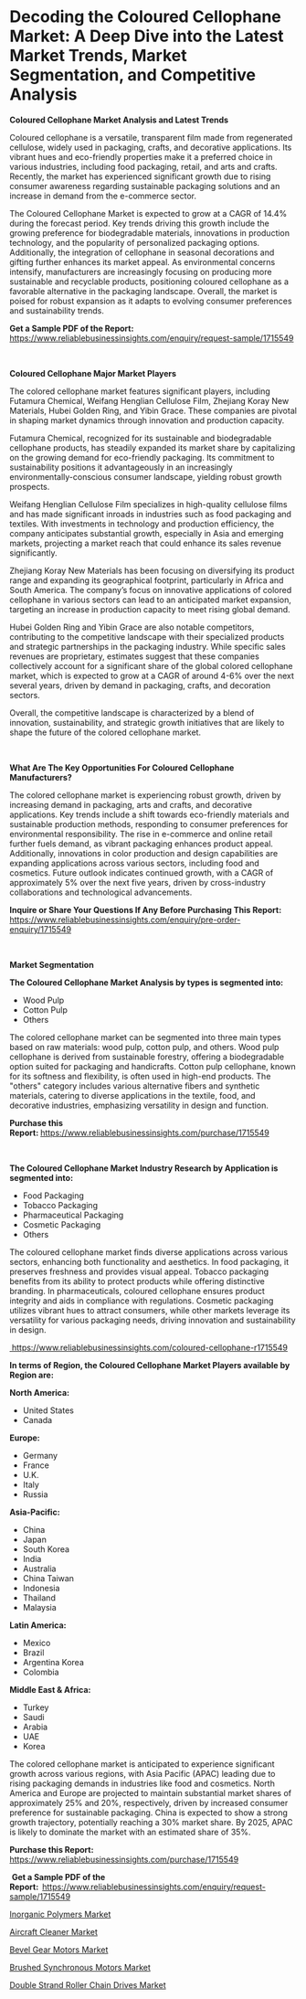 <p><h1>Decoding the Coloured Cellophane Market: A Deep Dive into the Latest Market Trends, Market Segmentation, and Competitive Analysis</h1></p><p><strong>Coloured Cellophane Market Analysis and Latest Trends</strong></p>
<p><p>Coloured cellophane is a versatile, transparent film made from regenerated cellulose, widely used in packaging, crafts, and decorative applications. Its vibrant hues and eco-friendly properties make it a preferred choice in various industries, including food packaging, retail, and arts and crafts. Recently, the market has experienced significant growth due to rising consumer awareness regarding sustainable packaging solutions and an increase in demand from the e-commerce sector.</p><p>The Coloured Cellophane Market is expected to grow at a CAGR of 14.4% during the forecast period. Key trends driving this growth include the growing preference for biodegradable materials, innovations in production technology, and the popularity of personalized packaging options. Additionally, the integration of cellophane in seasonal decorations and gifting further enhances its market appeal. As environmental concerns intensify, manufacturers are increasingly focusing on producing more sustainable and recyclable products, positioning coloured cellophane as a favorable alternative in the packaging landscape. Overall, the market is poised for robust expansion as it adapts to evolving consumer preferences and sustainability trends.</p></p>
<p><strong>Get a Sample PDF of the Report:&nbsp;</strong> <a href="https://www.reliablebusinessinsights.com/enquiry/request-sample/1715549?utm_campaign=1091&utm_medium=2&utm_source=Github&utm_content=ia&utm_term=02042025&utm_id=coloured-cellophane">https://www.reliablebusinessinsights.com/enquiry/request-sample/1715549</a></p>
<p>&nbsp;</p>
<p><strong>Coloured Cellophane Major Market Players</strong></p>
<p><p>The colored cellophane market features significant players, including Futamura Chemical, Weifang Henglian Cellulose Film, Zhejiang Koray New Materials, Hubei Golden Ring, and Yibin Grace. These companies are pivotal in shaping market dynamics through innovation and production capacity.</p><p>Futamura Chemical, recognized for its sustainable and biodegradable cellophane products, has steadily expanded its market share by capitalizing on the growing demand for eco-friendly packaging. Its commitment to sustainability positions it advantageously in an increasingly environmentally-conscious consumer landscape, yielding robust growth prospects. </p><p>Weifang Henglian Cellulose Film specializes in high-quality cellulose films and has made significant inroads in industries such as food packaging and textiles. With investments in technology and production efficiency, the company anticipates substantial growth, especially in Asia and emerging markets, projecting a market reach that could enhance its sales revenue significantly.</p><p>Zhejiang Koray New Materials has been focusing on diversifying its product range and expanding its geographical footprint, particularly in Africa and South America. The company’s focus on innovative applications of colored cellophane in various sectors can lead to an anticipated market expansion, targeting an increase in production capacity to meet rising global demand.</p><p>Hubei Golden Ring and Yibin Grace are also notable competitors, contributing to the competitive landscape with their specialized products and strategic partnerships in the packaging industry. While specific sales revenues are proprietary, estimates suggest that these companies collectively account for a significant share of the global colored cellophane market, which is expected to grow at a CAGR of around 4-6% over the next several years, driven by demand in packaging, crafts, and decoration sectors. </p><p>Overall, the competitive landscape is characterized by a blend of innovation, sustainability, and strategic growth initiatives that are likely to shape the future of the colored cellophane market.</p></p>
<p>&nbsp;</p>
<p><strong>What Are The Key Opportunities For Coloured Cellophane Manufacturers?</strong></p>
<p><p>The colored cellophane market is experiencing robust growth, driven by increasing demand in packaging, arts and crafts, and decorative applications. Key trends include a shift towards eco-friendly materials and sustainable production methods, responding to consumer preferences for environmental responsibility. The rise in e-commerce and online retail further fuels demand, as vibrant packaging enhances product appeal. Additionally, innovations in color production and design capabilities are expanding applications across various sectors, including food and cosmetics. Future outlook indicates continued growth, with a CAGR of approximately 5% over the next five years, driven by cross-industry collaborations and technological advancements.</p></p>
<p><strong>Inquire or Share Your Questions If Any Before Purchasing This Report:</strong> <a href="https://www.reliablebusinessinsights.com/enquiry/pre-order-enquiry/1715549?utm_campaign=1091&utm_medium=2&utm_source=Github&utm_content=ia&utm_term=02042025&utm_id=coloured-cellophane">https://www.reliablebusinessinsights.com/enquiry/pre-order-enquiry/1715549</a></p>
<p>&nbsp;</p>
<p><strong>Market Segmentation</strong></p>
<p><strong>The Coloured Cellophane Market Analysis by types is segmented into:</strong></p>
<p><ul><li>Wood Pulp</li><li>Cotton Pulp</li><li>Others</li></ul></p>
<p><p>The colored cellophane market can be segmented into three main types based on raw materials: wood pulp, cotton pulp, and others. Wood pulp cellophane is derived from sustainable forestry, offering a biodegradable option suited for packaging and handicrafts. Cotton pulp cellophane, known for its softness and flexibility, is often used in high-end products. The "others" category includes various alternative fibers and synthetic materials, catering to diverse applications in the textile, food, and decorative industries, emphasizing versatility in design and function.</p></p>
<p><strong>Purchase this Report:&nbsp;</strong><a href="https://www.reliablebusinessinsights.com/purchase/1715549?utm_campaign=1091&utm_medium=2&utm_source=Github&utm_content=ia&utm_term=02042025&utm_id=coloured-cellophane">https://www.reliablebusinessinsights.com/purchase/1715549</a></p>
<p>&nbsp;</p>
<p><strong>The Coloured Cellophane Market Industry Research by Application is segmented into:</strong></p>
<p><ul><li>Food Packaging</li><li>Tobacco Packaging</li><li>Pharmaceutical Packaging</li><li>Cosmetic Packaging</li><li>Others</li></ul></p>
<p><p>The coloured cellophane market finds diverse applications across various sectors, enhancing both functionality and aesthetics. In food packaging, it preserves freshness and provides visual appeal. Tobacco packaging benefits from its ability to protect products while offering distinctive branding. In pharmaceuticals, coloured cellophane ensures product integrity and aids in compliance with regulations. Cosmetic packaging utilizes vibrant hues to attract consumers, while other markets leverage its versatility for various packaging needs, driving innovation and sustainability in design.</p></p>
<p><a href="https://www.reliablebusinessinsights.com/coloured-cellophane-r1715549?utm_campaign=1091&utm_medium=2&utm_source=Github&utm_content=ia&utm_term=02042025&utm_id=coloured-cellophane">&nbsp;https://www.reliablebusinessinsights.com/coloured-cellophane-r1715549</a></p>
<p><strong>In terms of Region, the Coloured Cellophane Market Players available by Region are:</strong></p>
<p>
    <p> <strong> North America: </strong>
        <ul>
            <li>United States</li>
            <li>Canada</li>
        </ul>
        </p> 
    <p> <strong> Europe: </strong>
        <ul>
            <li>Germany</li>
            <li>France</li>
            <li>U.K.</li>
            <li>Italy</li>
            <li>Russia</li>
        </ul>
        </p> 
    <p> <strong> Asia-Pacific: </strong>
        <ul>
            <li>China</li>
            <li>Japan</li>
            <li>South Korea</li>
            <li>India</li>
            <li>Australia</li>
            <li>China Taiwan</li>
            <li>Indonesia</li>
            <li>Thailand</li>
            <li>Malaysia</li>
        </ul>
        </p> 
    <p> <strong> Latin America: </strong>
        <ul>
            <li>Mexico</li>
            <li>Brazil</li>
            <li>Argentina Korea</li>
            <li>Colombia</li>
        </ul>
        </p> 
    <p> <strong> Middle East & Africa: </strong>
        <ul>
            <li>Turkey</li>
            <li>Saudi</li>
            <li>Arabia</li>
            <li>UAE</li>
            <li>Korea</li>
        </ul>
    </p>
    </p>
<p><p>The colored cellophane market is anticipated to experience significant growth across various regions, with Asia Pacific (APAC) leading due to rising packaging demands in industries like food and cosmetics. North America and Europe are projected to maintain substantial market shares of approximately 25% and 20%, respectively, driven by increased consumer preference for sustainable packaging. China is expected to show a strong growth trajectory, potentially reaching a 30% market share. By 2025, APAC is likely to dominate the market with an estimated share of 35%.</p></p>
<p><strong>Purchase this Report: </strong><a href="https://www.reliablebusinessinsights.com/purchase/1715549?utm_campaign=1091&utm_medium=2&utm_source=Github&utm_content=ia&utm_term=02042025&utm_id=coloured-cellophane">https://www.reliablebusinessinsights.com/purchase/1715549</a></p>
<p>&nbsp;<strong>Get a Sample PDF of the Report:&nbsp;&nbsp;</strong><a href="https://www.reliablebusinessinsights.com/enquiry/request-sample/1715549?utm_campaign=1091&utm_medium=2&utm_source=Github&utm_content=ia&utm_term=02042025&utm_id=coloured-cellophane">https://www.reliablebusinessinsights.com/enquiry/request-sample/1715549</a></p>
<p><strong></strong></p>
<p><p><a href="https://github.com/edderkoliso1/Market-Research-Report-List-1/blob/main/inorganic-polymers-market.md?utm_campaign=1091&utm_medium=2&utm_source=Github&utm_content=ia&utm_term=02042025&utm_id=coloured-cellophane">Inorganic Polymers Market</a></p><p><a href="https://github.com/sarialahipff/Market-Research-Report-List-1/blob/main/aircraft-cleaner-market.md?utm_campaign=1091&utm_medium=2&utm_source=Github&utm_content=ia&utm_term=02042025&utm_id=coloured-cellophane">Aircraft Cleaner Market</a></p><p><a href="https://www.linkedin.com/pulse/consumer-behavior-shifts-bevel-gear-motors-market-demand-k1ozf?utm_campaign=1091&utm_medium=2&utm_source=Github&utm_content=ia&utm_term=02042025&utm_id=coloured-cellophane">Bevel Gear Motors Market</a></p><p><a href="https://www.linkedin.com/pulse/brushed-synchronous-motors-market-emerging-trends-future-prospects-4j12f?utm_campaign=1091&utm_medium=2&utm_source=Github&utm_content=ia&utm_term=02042025&utm_id=coloured-cellophane">Brushed Synchronous Motors Market</a></p><p><a href="https://www.linkedin.com/pulse/double-strand-roller-chain-drives-market-size-forecast-2025-2032-c7unf?utm_campaign=1091&utm_medium=2&utm_source=Github&utm_content=ia&utm_term=02042025&utm_id=coloured-cellophane">Double Strand Roller Chain Drives Market</a></p></p>